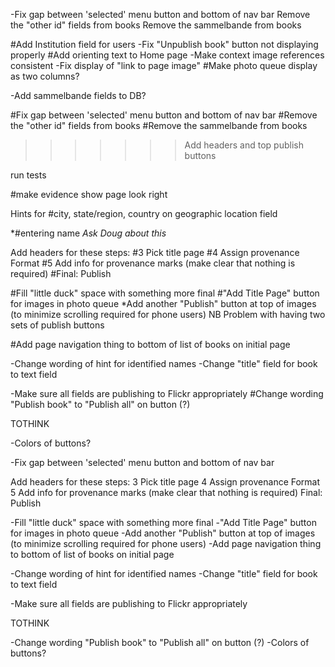 
-Fix gap between 'selected' menu button and bottom of nav bar
Remove the "other id" fields from books
Remove the sammelbande from books

#Add Institution field for users
-Fix "Unpublish book" button not displaying properly
#Add orienting text to Home page
-Make context image references consistent
-Fix display of "link to page image"
#Make photo queue display as two columns?

-Add sammelbande fields to DB?



#Fix gap between 'selected' menu button and bottom of nav bar
#Remove the "other id" fields from books
#Remove the sammelbande from books
>>>>>>> Add headers and top publish buttons

run tests

#make evidence show page look right





Hints for
  #city, state/region, country on geographic location field

  *#entering name *Ask Doug about this*


Add headers for these steps:
  #3 Pick title page
  #4 Assign provenance Format
  #5 Add info for provenance marks (make clear that nothing is required)
  #Final: Publish

#Fill "little duck" space with something more final
#"Add Title Page" button for images in photo queue
*Add another "Publish" button at top of images (to minimize scrolling required for phone users)
	NB Problem with having two sets of publish buttons

#Add page navigation thing to bottom of list of books on initial page

-Change wording of hint for identified names
-Change "title" field for book to text field

-Make sure all fields are publishing to Flickr appropriately
  #Change wording "Publish book" to "Publish all" on button (?)

TOTHINK

  -Colors of buttons?

-Fix gap between 'selected' menu button and bottom of nav bar

Add headers for these steps:
  3 Pick title page
  4 Assign provenance Format
  5 Add info for provenance marks (make clear that nothing is required)
  Final: Publish

-Fill "little duck" space with something more final
-"Add Title Page" button for images in photo queue
-Add another "Publish" button at top of images (to minimize scrolling required for phone users)
-Add page navigation thing to bottom of list of books on initial page

-Change wording of hint for identified names
-Change "title" field for book to text field

-Make sure all fields are publishing to Flickr appropriately

TOTHINK

  -Change wording "Publish book" to "Publish all" on button (?)
  -Colors of buttons?






